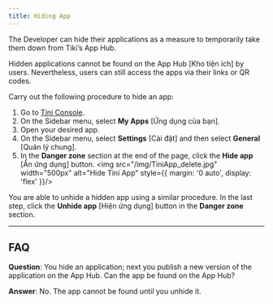 ```yaml
---
title: Hiding App
---
```


The Developer can hide their applications as a measure to temporarily take them down from Tiki’s App Hub.

Hidden applications cannot be found on the App Hub [Kho tiện ích] by users. Nevertheless, users can still access the apps via their links or QR codes.

Carry out the following procedure to hide an app:

1. Go to [Tini Console](https://developer.tiki.vn/apps).
2. On the Sidebar menu, select **My Apps** [Ứng dụng của bạn].
3. Open your desired app.
4. On the Sidebar menu, select **Settings** [Cài đặt] and then select **General** [Quản lý chung].
5. In the **Danger zone** section at the end of the page, click the **Hide app** [Ẩn ứng dụng] button.
   <img src="/img/TiniApp_delete.jpg" width="500px" alt="Hide Tini App" style={{ margin: '0 auto', display: 'flex' }}/>

You are able to unhide a hidden app using a similar procedure. In the last step, click the **Unhide app** [Hiện ứng dụng] button in the **Danger zone** section.

- - -

## FAQ

**Question**: You hide an application; next you publish a new version of the application on the App Hub. Can the app be found on the App Hub?

**Answer**: No. The app cannot be found until you unhide it.
